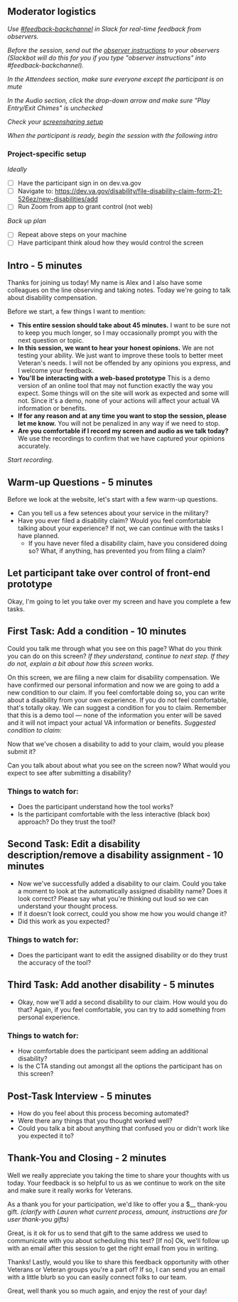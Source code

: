 ## Moderator logistics

*Use [#feedback-backchannel](https://dsva.slack.com/messages/C40B45NJK/details/) in Slack for real-time feedback from observers.*

*Before the session, send out the [observer instructions](https://github.com/department-of-veterans-affairs/va.gov-team/blob/master/platform/research/during-research/howto-observer-instructions.md) to your observers (Slackbot will do this for you if you type "observer instructions" into #feedback-backchannel).*

*In the Attendees section, make sure everyone except the participant is on mute*

*In the Audio section, click the drop-down arrow and make sure "Play Entry/Exit Chimes" is unchecked*

*Check your [screensharing setup](https://github.com/department-of-veterans-affairs/va.gov-team/tree/master/platform/research/during-research)*

*When the participant is ready, begin the session with the following intro*

### Project-specific setup
*Ideally*
- [ ] Have the participant sign in on dev.va.gov
- [ ] Navigate to: https://dev.va.gov/disability/file-disability-claim-form-21-526ez/new-disabilities/add
- [ ] Run Zoom from app to grant control (not web)

*Back up plan*
- [ ] Repeat above steps on your machine
- [ ] Have participant think aloud how they would control the screen

## Intro - 5 minutes

Thanks for joining us today! My name is Alex and I also have some colleagues on the line observing and taking notes. Today we're going to talk about disability compensation. 

Before we start, a few things I want to mention:

- **This entire session should take about 45 minutes.** I want to be sure not to keep you much longer, so I may occasionally prompt you with the next question or topic.
- **In this session, we want to hear your honest opinions.** We are not testing your ability. We just want to improve these tools to better meet Veteran's needs. I will not be offended by any opinions you express, and I welcome your feedback.
- **You'll be interacting with a web-based prototype** This is a demo version of an online tool that may not function exactly the way you expect. Some things will on the site will work as expected and some will not. Since it's a demo, none of your actions will affect your actual VA information or benefits.
- **If for any reason and at any time you want to stop the session, please let me know.** You will not be penalized in any way if we need to stop.
- **Are you comfortable if I record my screen and audio as we talk today?** We use the recordings to confirm that we have captured your opinions accurately.

*Start recording.*

## Warm-up Questions - 5 minutes

Before we look at the website, let's start with a few warm-up questions.
- Can you tell us a few setences about your service in the military?
- Have you ever filed a disability claim? Would you feel comfortable talking about your experience? If not, we can continue with the tasks I have planned.
  - If you have never filed a disability claim, have you considered doing so? What, if anything, has prevented you from filing a claim?

## Let participant take over control of front-end prototype
Okay, I'm going to let you take over my screen and have you complete a few tasks.

## First Task: Add a condition - 10 minutes

Could you talk me through what you see on this page? What do you think you can do on this screen?
*If they understand, continue to next step. If they do not, explain a bit about how this screen works.*

On this screen, we are filing a new claim for disability compensation. We have confirmed our personal information and now we are going to add a new condition to our claim. If you feel comfortable doing so, you can write about a disability from your own experience. If you do not feel comfortable, that's totally okay. We can suggest a condition for you to claim. Remember that this is a demo tool — none of the information you enter will be saved and it will not impact your actual VA information or benefits.
*Suggested condition to claim:*

Now that we've chosen a disability to add to your claim, would you please submit it?

Can you talk about about what you see on the screen now? What would you expect to see after submitting a disability?

### Things to watch for:

- Does the participant understand how the tool works?
- Is the participant comfortable with the less interactive (black box) approach? Do they trust the tool?

## Second Task: Edit a disability description/remove a disability assignment - 10 minutes

- Now we've successfully added a disability to our claim. Could you take a moment to look at the automatically assigned disability name? Does it look correct? Please say what you're thinking out loud so we can understand your thought process.
- If it doesn't look correct, could you show me how you would change it?
- Did this work as you expected?

### Things to watch for:

- Does the participant want to edit the assigned disability or do they trust the accuracy of the tool?

## Third Task: Add another disability - 5 minutes

- Okay, now we'll add a second disability to our claim. How would you do that? Again, if you feel comfortable, you can try to add something from personal experience.

### Things to watch for:

- How comfortable does the participant seem adding an additional disability?
- Is the CTA standing out amongst all the options the participant has on this screen?

## Post-Task Interview - 5 minutes

- How do you feel about this process becoming automated?
- Were there any things that you thought worked well?
- Could you talk a bit about anything that confused you or didn't work like you expected it to?

## Thank-You and Closing - 2 minutes

Well we really appreciate you taking the time to share your thoughts with us today. Your feedback is so helpful to us as we continue to work on the site and make sure it really works for Veterans.

As a thank you for your participation, we'd like to offer you a $__ thank-you gift. *(clarify with Lauren what current process, amount, instructions are for user thank-you gifts)*

Great, is it ok for us to send that gift to the same address we used to communicate with you about scheduling this test? 
[If no] Ok, we'll follow up with an email after this session to get the right email from you in writing.

Thanks! Lastly, would you like to share this feedback opportunity with other Veterans or Veteran groups you're a part of? If so, I can send you an email with a little blurb so you can easily connect folks to our team.

Great, well thank you so much again, and enjoy the rest of your day!
